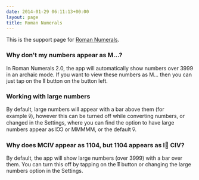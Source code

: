 ```yaml
---
date: 2014-01-29 06:11:13+00:00
layout: page
title: Roman Numerals
---
```


This is the support page for [Roman Numerals](/apps/roman-numerals/).


### Why don't my numbers appear as M...?


In Roman Numerals 2.0, the app will automatically show numbers over 3999 in an archaic mode. If you want to view these numbers as M... then you can just tap on the Ⅱ̅ button on the button left.


### Working with large numbers


By default, large numbers will appear with a bar above them (for example v̅), however this can be turned off while converting numbers, or changed in the Settings, where you can find the option to have large numbers appear as IↃↃ or MMMMM, or the default v̅.


### Why does MCIV appear as 1104, but 1104 appears as Ⅰ̅ CIV?


By default, the app will show large numbers (over 3999) with a bar over them. You can turn this off by tapping on the Ⅱ̅ button or changing the large numbers option in the Settings.
